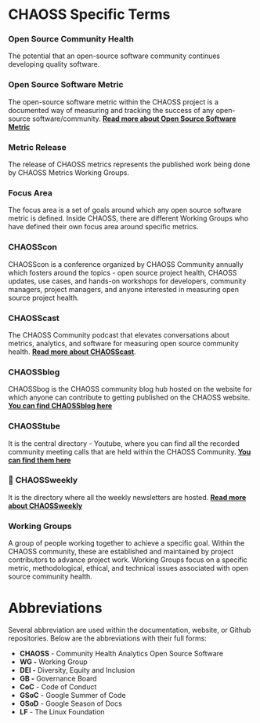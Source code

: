 

# CHAOSS Specific Terms

### **Open Source Community Health**

The potential that an open-source software community continues developing quality software.

### **Open Source Software Metric**

The open-source software metric within the CHAOSS project is a documented way of measuring and tracking the success of any open-source software/community. [**Read more about Open Source Software Metric**](https://chaoss.community/metrics/)

### **Metric Release**

The release of CHAOSS metrics represents the published work being done by CHAOSS Metrics Working Groups. 

### **Focus Area**

The focus area is a set of goals around which any open source software metric is defined. Inside CHAOSS, there are different Working Groups who have defined their own focus area around specific metrics.

### **CHAOSScon**

CHAOSScon is a conference organized by CHAOSS Community annually which fosters around the topics -  open source project health, CHAOSS updates, use cases, and hands-on workshops for developers, community managers, project managers, and anyone interested in measuring open source project health. 

### **CHAOSScast**

The CHAOSS Community podcast that elevates conversations about metrics, analytics, and software for measuring open source community health. [**Read more about CHAOSScast**](https://podcast.chaoss.community/).

### **CHAOSSblog**

CHAOSSbog is the CHAOSS community blog hub hosted on the website for which anyone can contribute to getting published on the CHAOSS website. [**You can find CHAOSSblog here**](https://chaoss.community/blog/)

### **CHAOSStube**

It is the central directory - Youtube, where you can find all the recorded community meeting calls that are held within the CHAOSS Community. [**You can find them here**](https://www.youtube.com/c/CHAOSStube/featured)

### 📰 **CHAOSSweekly**

It is the directory where all the weekly newsletters are hosted. [**Read more about CHAOSSweekly**](https://chaoss.community/news/)

### **Working Groups**

A group of people working together to achieve a specific goal. Within the CHAOSS community, these are established and maintained by project contributors to advance project work. Working Groups focus on a specific metric, methodological, ethical, and technical issues associated with open source community health.


# Abbreviations

Several abbreviation are used within the documentation, website, or Github repositories. Below are the abbreviations with their full forms:

* **CHAOSS** - Community Health Analytics Open Source Software
* **WG -** Working Group
* **DEI -** Diversity, Equity and Inclusion
* **GB -** Governance Board
* **CoC** - Code of Conduct
* **GSoC** - Google Summer of Code
* **GSoD** - Google Season of Docs
* **LF** - The Linux Foundation
